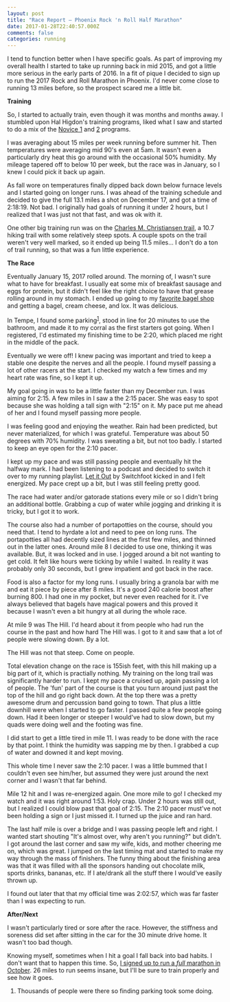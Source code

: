```yaml
---
layout: post
title: "Race Report — Phoenix Rock 'n Roll Half Marathon"
date: 2017-01-28T22:40:57.000Z
comments: false
categories: running
---
```

I tend to function better when I have specific goals. As part of improving my overall health I started to take up running back in mid 2015, and got a little more serious in the early parts of 2016. In a fit of pique I decided to sign up to run the 2017 Rock and Roll Marathon in Phoenix. I'd never come close to running 13 miles before, so the prospect scared me a little bit.

**Training**

So, I started to actually train, even though it was months and months away. I stumbled upon Hal Higdon's training programs, liked what I saw and started to do a mix of the [Novice 1](http://www.halhigdon.com/training/51131/Half-Marathon-Novice-1-Training-Program) and [2](http://www.halhigdon.com/training/51312/Half-Marathon-Novice-2-Training-Program) programs.

I was averaging about 15 miles per week running before summer hit. Then temperatures were averaging mid 90's even at 5am. It wasn't even a particularly dry heat this go around with the occasional 50% humidity. My mileage tapered off to below 10 per week, but the race was in January, so I knew I could pick it back up again.

As fall wore on temperatures finally dipped back down below furnace levels and I started going on longer runs. I was ahead of the training schedule and decided to give the full 13.1 miles a shot on December 17, and got a time of 2:18:19. Not bad. I originally had goals of running it under 2 hours, but I realized that I was just not that fast, and was ok with it.

One other big training run was on the [Charles M. Christiansen trail](https://hikearizona.com/decoder.php?ZTN=737), a 10.7 hiking trail with some relatively steep spots. A couple spots on the trail weren't very well marked, so it ended up being 11.5 miles... I don't do a ton of trail running, so that was a fun little experience.

**The Race**

Eventually January 15, 2017 rolled around. The morning of, I wasn't sure what to have for breakfast. I usually eat some mix of breakfast sausage and eggs for protein, but it didn't feel like the right choice to have that grease rolling around in my stomach. I ended up going to my [favorite bagel shop](http://www.chompies.com/bakery-and-bagels) and getting a bagel, cream cheese, and lox. It was delicious.

In Tempe, I found some parking<sup id="fnref:1"><a href="#fn:1" rel="footnote">1</a></sup>, stood in line for 20 minutes to use the bathroom, and made it to my corral as the first starters got going. When I registered, I'd estimated my finishing time to be 2:20, which placed me right in the middle of the pack.

Eventually we were off! I knew pacing was important and tried to keep a stable one despite the nerves and all the people. I found myself passing a lot of other racers at the start. I checked my watch a few times and my heart rate was fine, so I kept it up.

My goal going in was to be a little faster than my December run. I was aiming for 2:15. A few miles in I saw a the 2:15 pacer. She was easy to spot because she was holding a tall sign with "2:15" on it. My pace put me ahead of her and I found myself passing more people.

I was feeling good and enjoying the weather. Rain had been predicted, but never materialized, for which I was grateful. Temperature was about 50 degrees with 70% humidity. I was sweating a bit, but not too badly. I started to keep an eye open for the 2:10 pacer. 

I kept up my pace and was still passing people and eventually hit the halfway mark. I had been listening to a podcast and decided to switch it over to my running playlist. [Let it Out](https://raceroster.com/events/2017/10542/the-wicked-marathonhalf-marathon4-mile-and-the-spooky-kids-sprint) by Switchfoot kicked in and I felt energized. My pace crept up a bit, but I was still feeling pretty good.

The race had water and/or gatorade stations every mile or so I didn't bring an additional bottle. Grabbing a cup of water while jogging and drinking it is tricky, but I got it to work.

The course also had a number of portapotties on the course, should you need that. I tend to hyrdate a lot and need to pee on long runs. The portapotties all had decently sized lines at the first few miles, and thinned out in the latter ones. Around mile 8 I decided to use one, thinking it was available. But, it was locked and in use. I jogged around a bit not wanting to get cold. It felt like hours were ticking by while I waited. In reality it was probably only 30 seconds, but I grew impatient and got back in the race.

Food is also a factor for my long runs. I usually bring a granola bar with me and eat it piece by piece after 8 miles. It's a good 240 calorie boost after burning 800. I had one in my pocket, but never even reached for it. I've always believed that bagels have magical powers and this proved it because I wasn't even a bit hungry at all during the whole race.

At mile 9 was The Hill. I'd heard about it from people who had run the course in the past and how hard The Hill was. I got to it and saw that a lot of people were slowing down. By a lot. 

The Hill was not that steep. Come on people.

Total elevation change on the race is 155ish feet, with this hill making up a big part of it, which is practially nothing. My training on the long trail was significantly harder to run. I kept my pace a cruised up, again passing a lot of people. The 'fun' part of the course is that you turn around just past the top of the hill and go right back down. At the top there was a pretty awesome drum and percussion band going to town. That plus a little downhill were when I started to go faster. I passed quite a few people going down. Had it been longer or steeper I would've had to slow down, but my quads were doing well and the footing was fine.

I did start to get a little tired in mile 11. I was ready to be done with the race by that point. I think the humidity was sapping me by then. I grabbed a cup of water and downed it and kept moving. 

This whole time I never saw the 2:10 pacer. I was a little bummed that I couldn't even see him/her, but assumed they were just around the next corner and I wasn't that far behind.

Mile 12 hit and I was re-energized again. One more mile to go! I checked my watch and it was right around 1:53. Holy crap. Under 2 hours was still out, but I realized I could blow past that goal of 2:15. The 2:10 pacer must've not been holding a sign or I just missed it. I turned up the juice and ran hard.

The last half mile is over a bridge and I was passing people left and right. I wanted start shouting "It's almost over, why aren't you running?" but didn't. I got around the last corner and saw my wife, kids, and mother cheering me on, which was great. I jumped on the last timing mat and started to make my way through the mass of finishers. The funny thing about the finishing area was that it was filled with all the sponsors handing out chocolate milk, sports drinks, bananas, etc. If I ate/drank all the stuff there I would've easily thrown up.

I found out later that that my official time was 2:02:57, which was far faster than I was expecting to run. 

**After/Next**

I wasn't particularly tired or sore after the race. However, the stiffness and soreness did set after sitting in the car for the 30 minute drive home. It wasn't too bad though.

Knowing myself, sometimes when I hit a goal I fall back into bad habits. I don't want that to happen this time. So, [I signed up to run a *full* marathon in October](https://raceroster.com/events/2017/10542/the-wicked-marathonhalf-marathon4-mile-and-the-spooky-kids-sprint). 26 miles to run seems insane, but I'll be sure to train properly and see how it goes.

<div class="footnotes">
  <ol>
    <li class="footnote" id="fn:1">
  <p>Thousands of people were there so finding parking took some doing.</p>
</li>
  </ol>
</div>